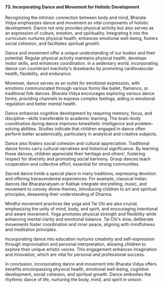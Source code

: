
#### 73. **Incorporating Dance and Movement for Holistic Development**

Recognizing the intrinsic connection between body and mind, Bharata Vidya emphasizes dance and movement as vital components of holistic development. Dance not only provides physical activity but also serves as an expression of culture, emotion, and spirituality. Integrating it into the curriculum nurtures physical health, enhances emotional well-being, fosters social cohesion, and facilitates spiritual growth.

Dance and movement offer a unique understanding of our bodies and their potential. Regular physical activity maintains physical health, develops motor skills, and enhances coordination. In a sedentary world, incorporating dance can counteract inactivity's drawbacks by promoting cardiovascular health, flexibility, and endurance.

Moreover, dance serves as an outlet for emotional expression, with emotions communicated through various forms like ballet, flamenco, or traditional folk dances. Bharata Vidya encourages exploring various dance forms, providing channels to express complex feelings, aiding in emotional regulation and better mental health.

Dance enhances cognitive development by requiring memory, focus, and discipline—skills transferable to academic learning. The brain-body coordination during dance improves kinesthetic intelligence and problem-solving abilities. Studies indicate that children engaged in dance often perform better academically, particularly in analytical and creative subjects.

Dance also fosters social cohesion and cultural appreciation. Traditional dance forms carry cultural narratives and historical significance. By learning these dances, children appreciate their heritage and others', fostering respect for diversity and promoting social harmony. Group dances teach cooperation and collective effort, essential for strong communities.

Sacred dance holds a special place in many traditions, expressing devotion and offering transcendental experiences. For example, classical Indian dances like Bharatanatyam or Kathak integrate storytelling, music, and movement to convey divine themes, introducing children to art and spiritual principles, deepening their understanding of Dharma.

Mindful movement practices like yoga and Tai Chi are also crucial, emphasizing the unity of mind, body, and spirit, and encouraging intentional and aware movement. Yoga promotes physical strength and flexibility while enhancing mental clarity and emotional balance. Tai Chi's slow, deliberate movements foster coordination and inner peace, aligning with mindfulness and meditation principles.

Incorporating dance into education nurtures creativity and self-expression through improvisation and personal interpretation, allowing children to explore their unique artistic voices. This engagement enhances imagination and innovation, which are vital for personal and professional success.

In conclusion, incorporating dance and movement into Bharata Vidya offers benefits encompassing physical health, emotional well-being, cognitive development, social cohesion, and spiritual growth. Dance embodies the rhythmic dance of life, nurturing the body, mind, and spirit in unison.